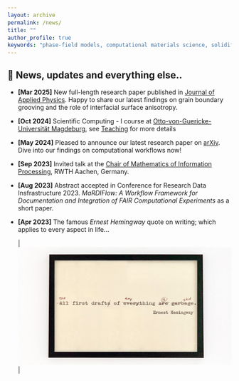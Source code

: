 ```yaml
---
layout: archive
permalink: /news/
title: ""
author_profile: true
keywords: "phase-field models, computational materials science, solidification microstructures"
---
```


## 📢 News, updates and everything else..

*   **[Mar 2025]** New full-length research paper published in [Journal of Applied Physics](https://doi.org/10.1063/5.0260488). Happy to share our latest findings on grain boundary grooving and the role of interfacial surface anisotropy. 

*   **[Oct 2024]** Scientific Computing - I course at [Otto-von-Guericke-Universität Magdeburg](https://www.ovgu.de/), see [Teaching](https://vpavan1920.github.io/teaching) for more details

*   **[May 2024]** Pleased to announce our latest research paper on [arXiv](http://arxiv.org/abs/2405.00028). Dive into our findings on computational workflows now!

*   **[Sep 2023]** Invited talk at the [Chair of Mathematics of Information Processing](https://www.mathc.rwth-aachen.de/en/home/home/), RWTH Aachen, Germany. 

*   **[Aug 2023]** Abstract accepted in Conference for Research Data Insfrastructure 2023. *MaRDIFlow: A Workflow Framework for Documentation and Integration of FAIR Computational Experiments* as a short paper. 


*   **[Apr 2023]** The famous *Ernest Hemingway* quote on writing; which applies to every aspect in life...

    | <br/><img src='/images/firstdraft.jpg'> | 
